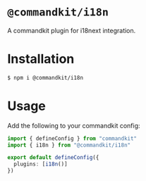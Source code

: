 # `@commandkit/i18n`

A commandkit plugin for i18next integration.

# Installation

```sh
$ npm i @commandkit/i18n
```

# Usage

Add the following to your commandkit config:

```ts
import { defineConfig } from "commandkit"
import { i18n } from "@commandkit/i18n"

export default defineConfig({
  plugins: [i18n()]
})
```

